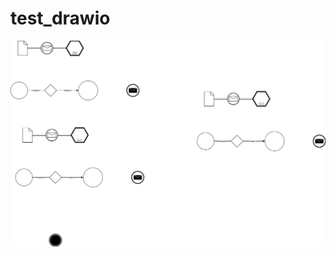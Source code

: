 # test_drawio

![bpmn_diagram](https://github.com/dkorolev13/test_drawio/blob/main/Untitled_Diagram.drawio.png)
